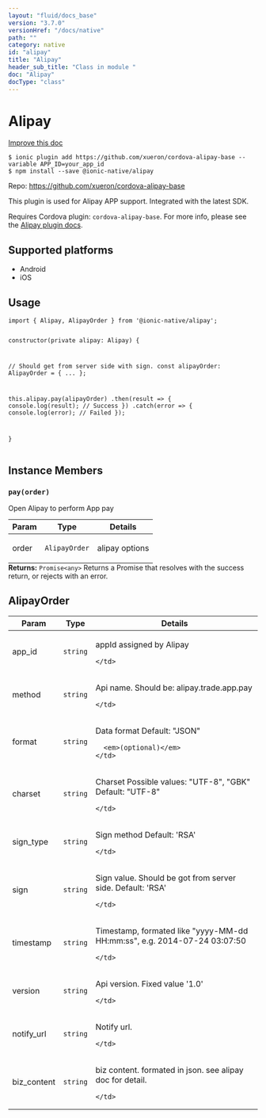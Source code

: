 ```yaml
---
layout: "fluid/docs_base"
version: "3.7.0"
versionHref: "/docs/native"
path: ""
category: native
id: "alipay"
title: "Alipay"
header_sub_title: "Class in module "
doc: "Alipay"
docType: "class"
---
```


<h1 class="api-title">Alipay</h1>

<a class="improve-v2-docs" href="http://github.com/driftyco/ionic-native/edit/master/src/@ionic-native/plugins/alipay/index.ts#L59">
  Improve this doc
</a>






<pre><code class="nohighlight">$ ionic plugin add https://github.com/xueron/cordova-alipay-base --variable APP_ID=your_app_id
$ npm install --save @ionic-native/alipay
</code></pre>
<p>Repo:
  <a href="https://github.com/xueron/cordova-alipay-base">
    https://github.com/xueron/cordova-alipay-base
  </a>
</p>


<p>This plugin is used for Alipay APP support. Integrated with the latest SDK.</p>
<p>Requires Cordova plugin: <code>cordova-alipay-base</code>. For more info, please see the <a href="https://github.com/xueron/cordova-alipay-base">Alipay plugin docs</a>.</p>




<h2>Supported platforms</h2>
<ul>
  <li>Android</li><li>iOS</li>
</ul>






<h2>Usage</h2>
<pre><code class="lang-typescript">import { Alipay, AlipayOrder } from &#39;@ionic-native/alipay&#39;;

constructor(private alipay: Alipay) {

// Should get from server side with sign.
const alipayOrder: AlipayOrder = {
      ...
    };


this.alipay.pay(alipayOrder)
   .then(result =&gt; {
      console.log(result); // Success
   })
   .catch(error =&gt; {
      console.log(error); // Failed
   });

}
</code></pre>








<h2>Instance Members</h2>
<h3><a class="anchor" name="pay" href="#pay"></a><code>pay(order)</code></h3>


Open Alipay to perform App pay
<table class="table param-table" style="margin:0;">
  <thead>
  <tr>
    <th>Param</th>
    <th>Type</th>
    <th>Details</th>
  </tr>
  </thead>
  <tbody>
  <tr>
    <td>
      order</td>
    <td>
      <code>AlipayOrder</code>
    </td>
    <td>
      <p>alipay options</p>
</td>
  </tr>
  </tbody>
</table>

<div class="return-value" markdown="1">
  <i class="icon ion-arrow-return-left"></i>
  <b>Returns:</b> <code>Promise&lt;any&gt;</code> Returns a Promise that resolves with the success return, or rejects with an error.
</div>





<h2><a class="anchor" name="AlipayOrder" href="#AlipayOrder"></a>AlipayOrder</h2>

<table class="table param-table" style="margin:0;">
  <thead>
  <tr>
    <th>Param</th>
    <th>Type</th>
    <th>Details</th>
  </tr>
  </thead>
  <tbody>
  
  <tr>
    <td>
      app_id
    </td>
    <td>
      <code>string</code>
    </td>
    <td>
      <p>appId assigned by Alipay</p>

      
    </td>
  </tr>
  
  <tr>
    <td>
      method
    </td>
    <td>
      <code>string</code>
    </td>
    <td>
      <p>Api name.
Should be: alipay.trade.app.pay</p>

      
    </td>
  </tr>
  
  <tr>
    <td>
      format
    </td>
    <td>
      <code>string</code>
    </td>
    <td>
      <p>Data format
Default: &quot;JSON&quot;</p>

      <em>(optional)</em>
    </td>
  </tr>
  
  <tr>
    <td>
      charset
    </td>
    <td>
      <code>string</code>
    </td>
    <td>
      <p>Charset
Possible values: &quot;UTF-8&quot;, &quot;GBK&quot;
Default: &quot;UTF-8&quot;</p>

      
    </td>
  </tr>
  
  <tr>
    <td>
      sign_type
    </td>
    <td>
      <code>string</code>
    </td>
    <td>
      <p>Sign method
Default: &#39;RSA&#39;</p>

      
    </td>
  </tr>
  
  <tr>
    <td>
      sign
    </td>
    <td>
      <code>string</code>
    </td>
    <td>
      <p>Sign value. Should be got from server side.
Default: &#39;RSA&#39;</p>

      
    </td>
  </tr>
  
  <tr>
    <td>
      timestamp
    </td>
    <td>
      <code>string</code>
    </td>
    <td>
      <p>Timestamp, formated like &quot;yyyy-MM-dd HH:mm:ss&quot;, e.g. 2014-07-24 03:07:50</p>

      
    </td>
  </tr>
  
  <tr>
    <td>
      version
    </td>
    <td>
      <code>string</code>
    </td>
    <td>
      <p>Api version. Fixed value &#39;1.0&#39;</p>

      
    </td>
  </tr>
  
  <tr>
    <td>
      notify_url
    </td>
    <td>
      <code>string</code>
    </td>
    <td>
      <p>Notify url.</p>

      
    </td>
  </tr>
  
  <tr>
    <td>
      biz_content
    </td>
    <td>
      <code>string</code>
    </td>
    <td>
      <p>biz content. formated in json. see alipay doc for detail.</p>

      
    </td>
  </tr>
  
  </tbody>
</table>





